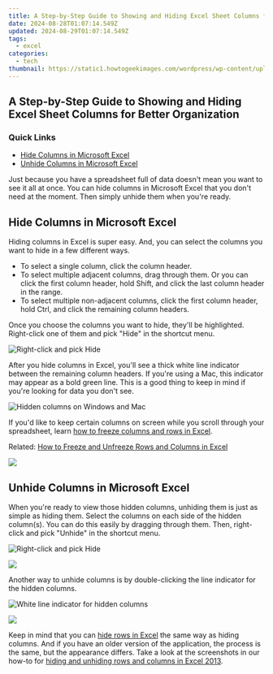 ```yaml
---
title: A Step-by-Step Guide to Showing and Hiding Excel Sheet Columns for Better Organization
date: 2024-08-28T01:07:14.549Z
updated: 2024-08-29T01:07:14.549Z
tags:
  - excel
categories:
  - tech
thumbnail: https://static1.howtogeekimages.com/wordpress/wp-content/uploads/2021/05/MS-excel-logo-675.png
---
```


## A Step-by-Step Guide to Showing and Hiding Excel Sheet Columns for Better Organization

### Quick Links

* [Hide Columns in Microsoft Excel](https://win-solutions.techidaily.com/the-definitive-fix-for-the-roblox-launch-problem-expert-advice/)
* [Unhide Columns in Microsoft Excel](https://youtube-clips.techidaily.com/in-2024-elevate-your-engagement-top-10-video-response-insights/)

 Just because you have a spreadsheet full of data doesn't mean you want to see it all at once. You can hide columns in Microsoft Excel that you don't need at the moment. Then simply unhide them when you're ready.

##  Hide Columns in Microsoft Excel

 Hiding columns in Excel is super easy. And, you can select the columns you want to hide in a few different ways.

* To select a single column, click the column header.
* To select multiple adjacent columns, drag through them. Or you can click the first column header, hold Shift, and click the last column header in the range.
* To select multiple non-adjacent columns, click the first column header, hold Ctrl, and click the remaining column headers.

 Once you choose the columns you want to hide, they'll be highlighted. Right-click one of them and pick "Hide" in the shortcut menu.

![Right-click and pick Hide](https://static1.howtogeekimages.com/wordpress/wp-content/uploads/2021/09/Hide-ExcelColumns.png) 

 After you hide columns in Excel, you'll see a thick white line indicator between the remaining column headers. If you're using a Mac, this indicator may appear as a bold green line. This is a good thing to keep in mind if you're looking for data you don't see.

![Hidden columns on Windows and Mac](https://static1.howtogeekimages.com/wordpress/wp-content/uploads/2021/09/HiddenWindowsMac-ExcelColumns.png) 

 If you'd like to keep certain columns on screen while you scroll through your spreadsheet, learn [how to freeze columns and rows in Excel](https://some-guidance.techidaily.com/updated-the-artisan-editor-refining-video-transitions-with-inshot/).

Related: [How to Freeze and Unfreeze Rows and Columns in Excel](https://some-guidance.techidaily.com/updated-the-artisan-editor-refining-video-transitions-with-inshot/) 

<!-- affiliate ads begin -->
<a href="https://secure.2checkout.com/order/checkout.php?PRODS=37100474&QTY=1&AFFILIATE=108875&CART=1"><img src="https://awario.com/images/pages/index/img-leads-1280@1x.avif" border="0"></a>
<!-- affiliate ads end -->
##  Unhide Columns in Microsoft Excel

 When you're ready to view those hidden columns, unhiding them is just as simple as hiding them. Select the columns on each side of the hidden column(s). You can do this easily by dragging through them. Then, right-click and pick "Unhide" in the shortcut menu.

![Right-click and pick Hide](https://static1.howtogeekimages.com/wordpress/wp-content/uploads/2021/09/Hide-ExcelColumns.png) 

<!-- affiliate ads begin -->
<a href="https://shop.manycam.com/order/checkout.php?PRODS=17728032&QTY=1&AFFILIATE=108875&CART=1"><img src="https://secure.avangate.com/images/merchant/8230bea7d54bcdf99cdfe85cb07313d5/mcaffbanner920x120.png" border="0"></a>
<!-- affiliate ads end -->
 Another way to unhide columns is by double-clicking the line indicator for the hidden columns.

![White line indicator for hidden columns](https://static1.howtogeekimages.com/wordpress/wp-content/uploads/2021/09/HiddenWindows-ExcelColumns.png) 

<!-- affiliate ads begin -->
<a href="https://store.bitdefender.com/affiliate.php?ACCOUNT=BITLATIN&AFFILIATE=108875&PATH=http%3A%2F%2Fwww.bitdefender.com%2Fbusiness%3FAFFILIATE%3D108875%26RESOURCE%3D30%2525%2BOff%2Ball%2BGravityZone%2BProducts"><img src="https://www.bitdefender.com/content/dam/bitdefender/business/campaign/1200X628.png" border="0"></a>
<!-- affiliate ads end -->
 Keep in mind that you can [hide rows in Excel](https://apple-account.techidaily.com/in-2024-tips-and-tricks-for-apple-id-locked-issue-from-apple-iphone-6-by-drfone-ios/) the same way as hiding columns. And if you have an older version of the application, the process is the same, but the appearance differs. Take a look at the screenshots in our how-to for [hiding and unhiding rows and columns in Excel 2013](https://win-blog.techidaily.com/eliminating-delays-how-to-address-frame-rate-issues-in-forza-horizon-5/).

<ins class="adsbygoogle"
     style="display:block"
     data-ad-format="autorelaxed"
     data-ad-client="ca-pub-7571918770474297"
     data-ad-slot="1223367746"></ins>



<ins class="adsbygoogle"
     style="display:block"
     data-ad-client="ca-pub-7571918770474297"
     data-ad-slot="8358498916"
     data-ad-format="auto"
     data-full-width-responsive="true"></ins>


